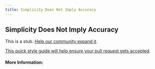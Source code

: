 ```yaml
---
title: Simplicity Does Not Imply Accuracy
---
```


## Simplicity Does Not Imply Accuracy

This is a stub. [Help our community expand it](https://github.com/freecodecamp/guides/tree/master/src/pages/articles/machine-learning/principles/simplicity-does-not-imply-accuracy/index.md).

[This quick style guide will help ensure your pull request gets accepted](https://github.com/freeCodeCamp/guides/blob/master/README.md).

<!-- The article goes here, in GitHub-flavored Markdown. Feel free to add YouTube videos, images, and CodePen/JSBin embeds  -->

#### More Information:
<!-- Please add any articles you think might be helpful to read before writing the article -->


